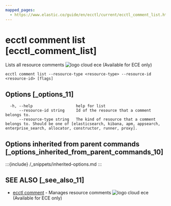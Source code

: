 ```yaml
---
mapped_pages:
  - https://www.elastic.co/guide/en/ecctl/current/ecctl_comment_list.html
---
```


# ecctl comment list [ecctl_comment_list]

Lists all resource comments ![logo cloud ece](https://doc-icons.s3.us-east-2.amazonaws.com/logo_cloud_ece.svg "Supported on {{ece}}") (Available for ECE only)

```
ecctl comment list --resource-type <resource-type> --resource-id <resource-id> [flags]
```


## Options [_options_11]

```
  -h, --help                   help for list
      --resource-id string     Id of the resource that a comment belongs to.
      --resource-type string   The kind of resource that a comment belongs to. Should be one of [elasticsearch, kibana, apm, appsearch, enterprise_search, allocator, constructor, runner, proxy].
```


## Options inherited from parent commands [_options_inherited_from_parent_commands_10]

:::{include} /_snippets/inherited-options.md
:::


## SEE ALSO [_see_also_11]

* [ecctl comment](/reference/ecctl_comment.md)	 - Manages resource comments ![logo cloud ece](https://doc-icons.s3.us-east-2.amazonaws.com/logo_cloud_ece.svg "Supported on {{ece}}") (Available for ECE only)

